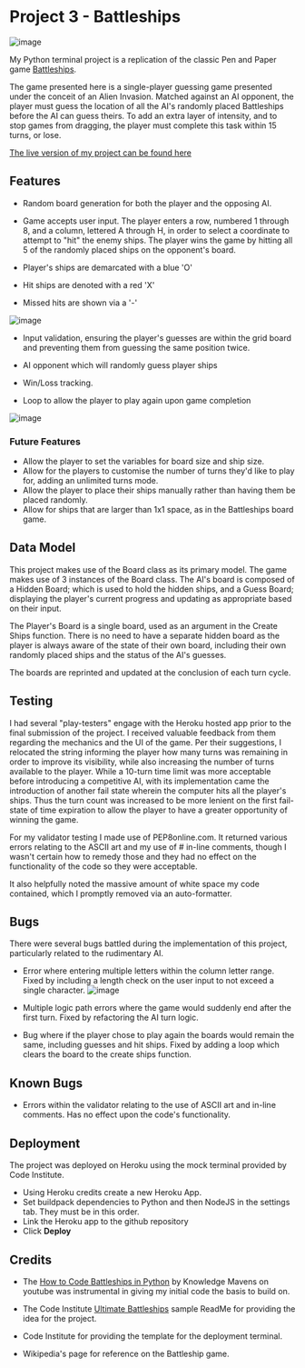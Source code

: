 # Project 3 - Battleships 

![image](https://github.com/BrandonPCollins/Project-3/assets/131177569/49b95c33-2d48-47a6-bc50-2895e4d2900a)

My Python terminal project is a replication of the classic Pen and Paper game [Battleships](https://en.wikipedia.org/wiki/Battleship_(game)).

The game presented here is a single-player guessing game presented under the conceit of an Alien Invasion. Matched against an AI opponent, the player must guess the location of all the AI's randomly placed Battleships before the AI can guess theirs. To add an extra layer of intensity, and to stop games from dragging, the player must complete this task within 15 turns, or lose. 

[The live version of my project can be found here](https://project-3-3f38e4872683.herokuapp.com/)

## Features

* Random board generation for both the player and the opposing AI. 

* Game accepts user input. The player enters a row, numbered 1 through 8, and a column, lettered A through H, in order to select a coordinate to attempt to "hit" the enemy ships. The player wins the game by hitting all 5 of the randomly placed ships on the opponent's board.

* Player's ships are demarcated with a blue 'O'

* Hit ships are denoted with a red 'X'

* Missed hits are shown via a '-'

![image](https://github.com/BrandonPCollins/Project-3/assets/131177569/fa41ec78-7104-4ca9-8b1d-a0492ddf54c2)

* Input validation, ensuring the player's guesses are within the grid board and preventing them from guessing the same position twice.

* AI opponent which will randomly guess player ships

* Win/Loss tracking.

* Loop to allow the player to play again upon game completion

![image](https://github.com/BrandonPCollins/Project-3/assets/131177569/5a19d006-cc0d-4008-afb3-eed18f7a8b49)

### Future Features 

* Allow the player to set the variables for board size and ship size.
* Allow for the players to customise the number of turns they'd like to play for, adding an unlimited turns mode.
* Allow the player to place their ships manually rather than having them be placed randomly.
* Allow for ships that are larger than 1x1 space, as in the Battleships board game.

## Data Model

This project makes use of the Board class as its primary model. The game makes use of 3 instances of the Board class. The AI's board is composed of a Hidden Board; which is used to hold the hidden ships, and a Guess Board; displaying the player's current progress and updating as appropriate based on their input.

The Player's Board is a single board, used as an argument in the Create Ships function. There is no need to have a separate hidden board as the player is always aware of the state of their own board, including their own randomly placed ships and the status of the AI's guesses.

The boards are reprinted and updated at the conclusion of each turn cycle.

## Testing

I had several "play-testers" engage with the Heroku hosted app prior to the final submission of the project. I received valuable feedback from them regarding the mechanics and the UI of the game. Per their suggestions, I relocated the string informing the player how many turns was remaining in order to improve its visibility, while also increasing the number of turns available to the player. While a 10-turn time limit was more acceptable before introducing a competitive AI, with its implementation came the introduction of another fail state wherein the computer hits all the player's ships. Thus the turn count was increased to be more lenient on the first fail-state of time expiration to allow the player to have a greater opportunity of winning the game. 

For my validator testing I made use of PEP8online.com. It returned various errors relating to the ASCII art and my use of # in-line comments, though I wasn't certain how to remedy those and they had no effect on the functionality of the code so they were acceptable. 

It also helpfully noted the massive amount of white space my code contained, which I promptly removed via an auto-formatter. 

## Bugs

There were several bugs battled during the implementation of this project, particularly related to the rudimentary AI.

* Error where entering multiple letters within the column letter range. Fixed by including a length check on the user input to not exceed a single character.
![image](https://github.com/BrandonPCollins/Project-3/assets/131177569/8b52da87-6039-4c9c-97bf-0b6bffae9b49)

* Multiple logic path errors where the game would suddenly end after the first turn. Fixed by refactoring the AI turn logic.

* Bug where if the player chose to play again the boards would remain the same, including guesses and hit ships. Fixed by adding a loop which clears the board to the create ships function.
## Known Bugs

* Errors within the validator relating to the use of ASCII art and in-line comments. Has no effect upon the code's functionality.

## Deployment

The project was deployed on Heroku using the mock terminal provided by Code Institute.

* Using Heroku credits create a new Heroku App.
* Set buildpack dependencies to Python and then NodeJS in the settings tab. They must be in this order.
* Link the Heroku app to the github repository
* Click **Deploy**

## Credits 

* The [How to Code Battleships in Python](https://www.youtube.com/watch?v=tF1WRCrd_HQ) by Knowledge Mavens on youtube was instrumental in giving my initial code the basis to build on. 

* The Code Institute [Ultimate Battleships](https://learn.codeinstitute.net/courses/course-v1:CodeInstitute+PE_PAGPPF+2021_Q2/courseware/b3378fc1159e43e3b70916fdefdfae51/605f34e006594dc4ae19f5e60ec75e2e/) sample ReadMe for providing the idea for the project.

* Code Institute for providing the template for the deployment terminal.

* Wikipedia's page for reference on the Battleship game.
